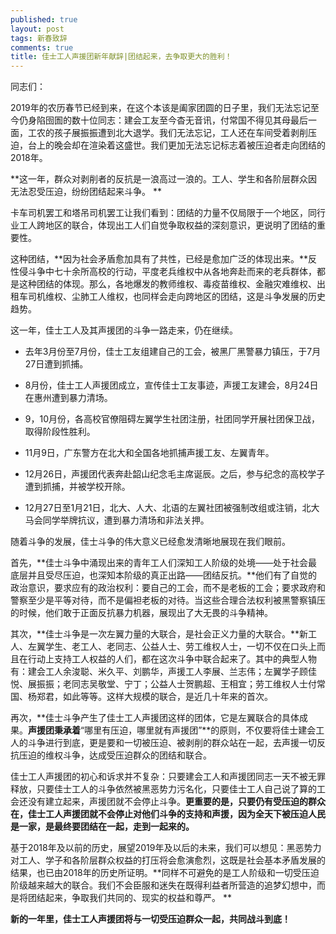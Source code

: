 ```yaml
---
published: true
layout: post
tags: 新春致辞
comments: true
title: 佳士工人声援团新年献辞|团结起来，去争取更大的胜利！
---
```


同志们： 

2019年的农历春节已经到来，在这个本该是阖家团圆的日子里，我们无法忘记至今仍身陷囹圄的数十位同志：建会工友至今杳无音讯，付常国不得见其母最后一面，工农的孩子展振振遭到北大退学。我们无法忘记，工人还在车间受着剥削压迫，台上的晚会却在渲染着这盛世。我们更加无法忘记标志着被压迫者走向团结的2018年。 


**这一年，群众对剥削者的反抗是一浪高过一浪的。工人、学生和各阶层群众因无法忍受压迫，纷纷团结起来斗争。 **


卡车司机罢工和塔吊司机罢工让我们看到：团结的力量不仅局限于一个地区，同行业工人跨地区的联合，体现出工人们自觉争取权益的深刻意识，更说明了团结的重要性。 


这种团结，**因为社会矛盾愈加具有了共性，已经是愈加广泛的体现出来。**反性侵斗争中七十余所高校的行动，平度老兵维权中从各地奔赴而来的老兵群体，都是这种团结的体现。那么，各地爆发的教师维权、毒疫苗维权、金融灾难维权、出租车司机维权、尘肺工人维权，也同样会走向跨地区的团结，这是斗争发展的历史趋势。 


这一年，佳士工人及其声援团的斗争一路走来，仍在继续。 

* 去年3月份至7月份，佳士工友组建自己的工会，被黑厂黑警暴力镇压，于7月27日遭到抓捕。 

* 8月份，佳士工人声援团成立，宣传佳士工友事迹，声援工友建会，8月24日在惠州遭到暴力清场。 

* 9，10月份，各高校官僚阻碍左翼学生社团注册，社团同学开展社团保卫战，取得阶段性胜利。 

* 11月9日，广东警方在北大和全国各地抓捕声援工友、左翼青年。 

* 12月26日，声援团代表奔赴韶山纪念毛主席诞辰。之后，参与纪念的高校学子遭到抓捕，并被学校开除。 

* 12月27日至1月21日，北大、人大、北语的左翼社团被强制改组或注销，北大马会同学举牌抗议，遭到暴力清场和非法关押。 


随着斗争的发展，佳士斗争的伟大意义已经愈发清晰地展现在我们眼前。 


首先，**佳士斗争中涌现出来的青年工人们深知工人阶级的处境——处于社会最底层并且受尽压迫，也深知本阶级的真正出路——团结反抗。**他们有了自觉的政治意识，要求应有的政治权利：要自己的工会，而不是老板的工会；要求政府和警察至少是平等对待，而不是偏袒老板的对待。当这些合理合法权利被黑警察镇压的时候，他们敢于正面反抗暴力机器，展现出了大无畏的斗争精神。 


其次，**佳士斗争是一次左翼力量的大联合，是社会正义力量的大联合。**新工人、左翼学生、老工人、老同志、公益人士、劳工维权人士，一切不仅在口头上而且在行动上支持工人权益的人们，都在这次斗争中联合起来了。其中的典型人物有：建会工人余浚聪、米久平、刘鹏华，声援工人李展、兰志伟；左翼学子顾佳悦、展振振；老同志吴敬堂、宁丁；公益人士贺鹏超、王相宜；劳工维权人士付常国、杨郑君，如此等等。这样大规模的联合，是近几十年来的首次。 


再次，**佳士斗争产生了佳士工人声援团这样的团体，它是左翼联合的具体成果。**声援团秉承着**“哪里有压迫，哪里就有声援团”**的原则，不仅要将佳士建会工人的斗争进行到底，更是要和一切被压迫、被剥削的群众站在一起，去声援一切反抗压迫的维权斗争，达成受压迫群众的团结和联合。 


佳士工人声援团的初心和诉求并不复杂：只要建会工人和声援团同志一天不被无罪释放，只要佳士工人的斗争依然被黑恶势力污名化，只要佳士工人自己说了算的工会还没有建立起来，声援团就不会停止斗争。**更重要的是，只要仍有受压迫的群众在，佳士工人声援团就不会停止对他们斗争的支持和声援，因为全天下被压迫人民是一家，是最终要团结在一起，走到一起来的。** 


基于2018年及以前的历史，展望2019年及以后的未来，我们可以想见：黑恶势力对工人、学子和各阶层群众权益的打压将会愈演愈烈，这既是社会基本矛盾发展的结果，也已由2018年的历史所证明。**同样不可避免的是工人阶级和一切受压迫阶级越来越大的联合。我们不会臣服和迷失在既得利益者所营造的追梦幻想中，而是将团结起来，争取我们共同的、现实的权益和尊严。 **


**新的一年里，佳士工人声援团将与一切受压迫群众一起，共同战斗到底！**


